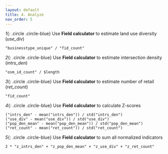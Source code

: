 ```yaml
---
layout: default
title: 4. Analyze
nav_order: 5
---
```


*1*{: .circle .circle-blue} Use <b>Field calculator</b> to estimate land use diversity (<i>use_div</i>)
  ```
  "businesstype_unique" / "fid_count"
  ```
*2*{: .circle .circle-blue} Use <b>Field calculator</b> to estimate intersection density (<i>intrs_den</i>)
  ```
  "osm_id_count" / $length
  ```
*3*{: .circle .circle-blue} Use <b>Field calculator</b> to estimate number of retail (<i>ret_count</i>)
  ```
  "fid_count"
  ```
*4*{: .circle .circle-blue} Use <b>Field calculator</b> to calculate Z-scores
  ```
  ("intrs_den" - mean("intrs_den")) / std("intrs_den")
  ("use_div" - mean("use_div")) / std("use_div")
  ("pop_den_mean" - mean("pop_den_mean")) / std("pop_den_mean")
  ("ret_count" - mean("ret_count")) / std("ret_count")
  ```
*5*{: .circle .circle-blue} Use <b>Field calculator</b> to sum all normalized indicators
  ```
  2 * "z_intrs_den" + "z_pop_den_mean" + "z_use_div" + "z_ret_count"
  ```
